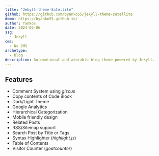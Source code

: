 ```yaml
---
title: "Jekyll-theme-Satellite"
github: https://github.com/byanko55/jekyll-theme-satellite
demo: https://byanko55.github.io/ 
author: Yankos
date: 2024-02-06
ssg:
  - Jekyll
cms:
  - No CMS
archetype:
  - Blog
description: An emotional and adorable blog theme powered by Jekyll.
---
```


## Features

* Comment System using *giscus*
* Copy contents of Code Block
* Dark/Light Theme
* Google Analytics
* Hierarchical Categorization
* Mobile friendly design
* Related Posts
* RSS/Sitemap support
* Search Post by Title or Tags
* Syntax Highlighter (*highlight.js*)
* Table of Contents
* Visitor Counter (*goatcounter*)